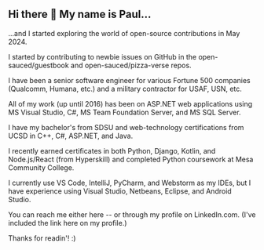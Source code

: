 ## Hi there 👋   My name is Paul...

...and I started exploring the world of open-source contributions in May 2024.

I started by contributing to newbie issues on GitHub in the open-sauced/guestbook and open-sauced/pizza-verse repos.

I have been a senior software engineer for various Fortune 500 companies (Qualcomm, Humana, etc.) and a military contractor for USAF, USN, etc.  

All of my work (up until 2016) has been on ASP.NET web applications using MS Visual Studio, C#, MS Team Foundation Server, and MS SQL Server.  

I have my bachelor's from SDSU and web-technology certifications from UCSD in C++, C#, ASP.NET, and Java.

I recently earned certificates in both Python, Django, Kotlin, and Node.js/React (from Hyperskill) and completed Python coursework at Mesa Community College.

I currently use VS Code, IntelliJ, PyCharm, and Webstorm as my IDEs, but I have experience using Visual Studio, Netbeans, Eclipse, and Android Studio.

You can reach me either here -- or through my profile on LinkedIn.com.  (I've included the link here on my profile.)

Thanks for readin'! :)
